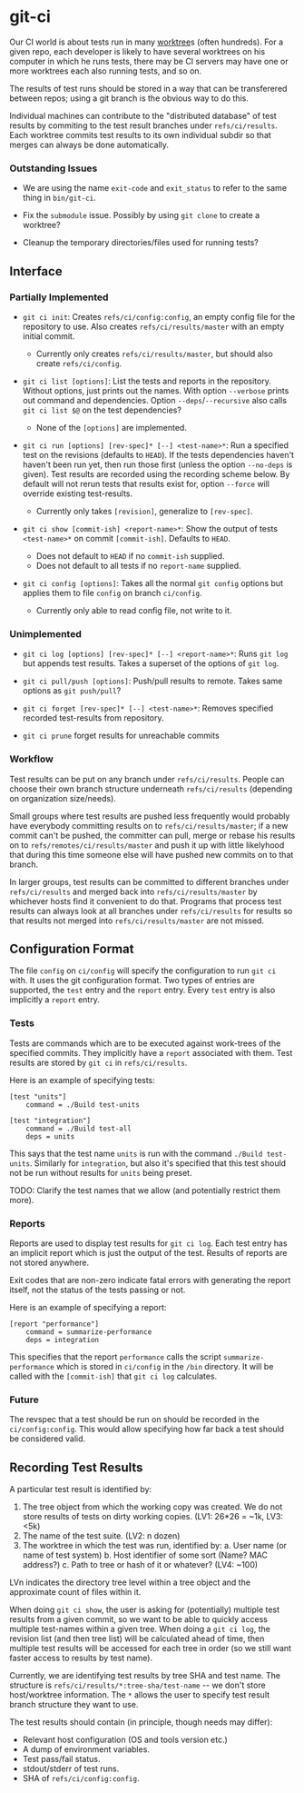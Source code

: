 git-ci
======

Our CI world is about tests run in many [worktree]s (often hundreds). For a
given repo, each developer is likely to have several worktrees on his computer
in which he runs tests, there may be CI servers may have one or more worktrees
each also running tests, and so on.

The results of test runs should be stored in a way that can be transferered
between repos; using a git branch is the obvious way to do this.

Individual machines can contribute to the "distributed database" of test results
by commiting to the test result branches under `refs/ci/results`. Each worktree
commits test results to its own individual subdir so that merges can always be
done automatically.

[worktree]: https://git-scm.com/docs/git-worktree

### Outstanding Issues

-   We are using the name `exit-code` and `exit_status` to refer to the same
    thing in `bin/git-ci`.

-   Fix the `submodule` issue. Possibly by using `git clone` to create a
    worktree?

-   Cleanup the temporary directories/files used for running tests?

Interface
---------

### Partially Implemented

-   `git ci init`: Creates `refs/ci/config:config`, an empty config file for the
    repository to use. Also creates `refs/ci/results/master` with an empty
    initial commit.

    -   Currently only creates `refs/ci/results/master`, but should also create
        `refs/ci/config`.

-   `git ci list [options]`: List the tests and reports in the repository.
    Without options, just prints out the names. With option `--verbose` prints
    out command and dependencies. Option `--deps`/`--recursive` also calls
    `git ci list $@` on the test dependencies?

    -   None of the `[options]` are implemented.

-   `git ci run [options] [rev-spec]* [--] <test-name>*`: Run a specified test
    on the revisions (defaults to `HEAD`). If the tests dependencies haven't
    haven't been run yet, then run those first (unless the option `--no-deps` is
    given). Test results are recorded using the recording scheme below. By
    default will not rerun tests that results exist for, option `--force` will
    override existing test-results.

    -   Currently only takes `[revision]`, generalize to `[rev-spec]`.

-   `git ci show [commit-ish] <report-name>*`: Show the output of tests
    `<test-name>*` on commit `[commit-ish]`. Defaults to `HEAD`.

    -   Does not default to `HEAD` if no `commit-ish` supplied.
    -   Does not default to all tests if no `report-name` supplied.

-   `git ci config [options]`: Takes all the normal `git config` options but
    applies them to file `config` on branch `ci/config`.

    -   Currently only able to read config file, not write to it.

### Unimplemented

-   `git ci log [options] [rev-spec]* [--] <report-name>*`: Runs `git log` but
    appends test results. Takes a superset of the options of `git log`.

-   `git ci pull/push [options]`: Push/pull results to remote. Takes same
    options as `git push/pull`?

-   `git ci forget [rev-spec]* [--] <test-name>*`: Removes specified recorded
    test-results from repository.

-   `git ci prune` forget results for unreachable commits

### Workflow

Test results can be put on any branch under `refs/ci/results`. People can choose
their own branch structure underneath `refs/ci/results` (depending on
organization size/needs).

Small groups where test results are pushed less frequently would probably have
everybody committing results on to `refs/ci/results/master`; if a new commit
can't be pushed, the committer can pull, merge or rebase his results on to
`refs/remotes/ci/results/master` and push it up with little likelyhood that
during this time someone else will have pushed new commits on to that branch.

In larger groups, test results can be committed to different branches under
`refs/ci/results` and merged back into `refs/ci/results/master` by whichever
hosts find it convenient to do that. Programs that process test results can
always look at all branches under `refs/ci/results` for results so that results
not merged into `refs/ci/results/master` are not missed.

Configuration Format
--------------------

The file `config` on `ci/config` will specify the configuration to run `git ci`
with. It uses the git configuration format. Two types of entries are supported,
the `test` entry and the `report` entry. Every `test` entry is also implicitly a
`report` entry.

### Tests

Tests are commands which are to be executed against work-trees of the specified
commits. They implicitly have a `report` associated with them. Test results are
stored by `git ci` in `refs/ci/results`.

Here is an example of specifying tests:

```
[test "units"]
    command = ./Build test-units

[test "integration"]
    command = ./Build test-all
    deps = units
```

This says that the test name `units` is run with the command
`./Build test-units`. Similarly for `integration`, but also it's specified that
this test should not be run without results for `units` being preset.

TODO: Clarify the test names that we allow (and potentially restrict them more).

### Reports

Reports are used to display test results for `git ci log`. Each test entry has
an implicit report which is just the output of the test. Results of reports are
not stored anywhere.

Exit codes that are non-zero indicate fatal errors with generating the report
itself, not the status of the tests passing or not.

Here is an example of specifying a report:

```
[report "performance"]
    command = summarize-performance
    deps = integration
```

This specifies that the report `performance` calls the script
`summarize-performance` which is stored in `ci/config` in the `/bin` directory.
It will be called with the `[commit-ish]` that `git ci log` calculates.

### Future

The revspec that a test should be run on should be recorded in the
`ci/config:config`. This would allow specifying how far back a test should be
considered valid.

Recording Test Results
----------------------

A particular test result is identified by:

1.  The tree object from which the working copy was created. We do not store
    results of tests on dirty working copies. (LV1: 26*26 = ~1k, LV3: <5k)
2.  The name of the test suite. (LV2: n dozen)
3.  The worktree in which the test was run, identified by:
    a.  User name (or name of test system)
    b.  Host identifier of some sort (Name? MAC address?)
    c.  Path to tree or hash of it or whatever?
    (LV4: ~100)

LVn indicates the directory tree level within a tree object and the approximate
count of files within it.

When doing `git ci show`, the user is asking for (potentially) multiple test
results from a given commit, so we want to be able to quickly access multiple
test-names within a given tree. When doing a `git ci log`, the revision list
(and then tree list) will be calculated ahead of time, then multiple test
results will be accessed for each tree in order (so we still want faster access
to results by test name).

Currently, we are identifying test results by tree SHA and test name. The
structure is `refs/ci/results/*:tree-sha/test-name` -- we don't store
host/worktree information. The `*` allows the user to specify test result branch
structure they want to use.

The test results should contain (in principle, though needs may differ):

-   Relevant host configuration (OS and tools version etc.)
-   A dump of environment variables.
-   Test pass/fail status.
-   stdout/stderr of test runs.
-   SHA of `refs/ci/config:config`.
